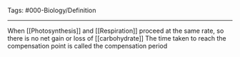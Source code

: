 Tags: #000-Biology/Definition 

---
When [[Photosynthesis]] and [[Respiration]] proceed at the same rate, so there is no net gain or loss of [[carbohydrate]]
The time taken to reach the compensation point is called the compensation period